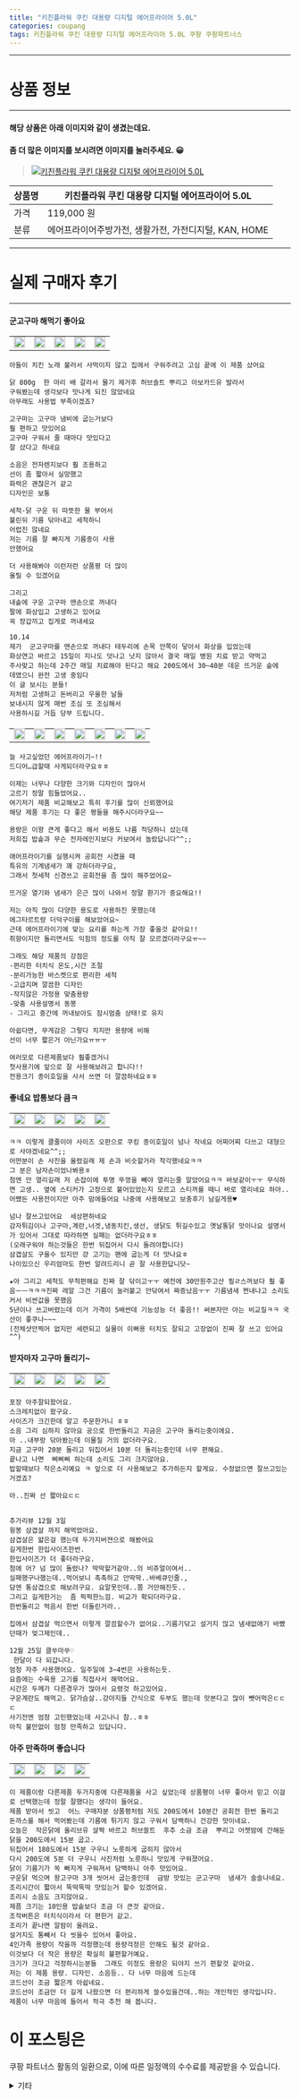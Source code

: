 ```yaml
---
title: "키친플라워 쿠킨 대용량 디지털 에어프라이어 5.0L"
categories: coupang
tags: 키친플라워 쿠킨 대용량 디지털 에어프라이어 5.0L 쿠팡 쿠팡파트너스
---
```

---

# 상품 정보

---

#### 해당 상품은 아래 이미지와 같이 생겼는데요. 
#### 좀 더 많은 이미지를 보시려면 이미지를 눌러주세요. 😀
> [![키친플라워 쿠킨 대용량 디지털 에어프라이어 5.0L](https://static.coupangcdn.com/image/retail/images/2019/09/26/12/7/1db08c50-a43f-42af-b985-19769c8d603a.jpg)](/re/AFFSDP?lptag=AF4416228&subid=AF4416228&pageKey=307919053&itemId=970898457&vendorItemId=5380337943&traceid=V0-143-f488f3cf26d62490 "bk_decode")

상품명 | 키친플라워 쿠킨 대용량 디지털 에어프라이어 5.0L
-------|-------
가격 | 119,000 원
분류 | 에어프라이어주방가전, 생활가전, 가전디지털, KAN, HOME

---

# 실제 구매자 후기

---


####    군고구마 해먹기 좋아요
| | | | | |
| --- | --- | --- | --- | --- | 
| <img src = "https://thumbnail6.coupangcdn.com/thumbnails/local/320/image2/PRODUCTREVIEW/202109/20/1046522769770140547/4cb4316c-6dc5-460f-a228-ada02e45e2b1.jpg" style="width: 100%; height: auto; margin-top: -2.31094px; opacity: 1;">| <img src = "https://thumbnail8.coupangcdn.com/thumbnails/local/320/image2/PRODUCTREVIEW/202109/20/1046522769770140547/16fc02c5-d1f2-4c3b-b3a4-7e906e03eaf8.jpg" style="width: 100%; height: auto; margin-top: -2.31094px; opacity: 1;">| <img src = "https://thumbnail7.coupangcdn.com/thumbnails/local/320/image2/PRODUCTREVIEW/202109/20/1046522769770140547/3fee8f83-fa21-4e72-9283-750d009622f0.jpg" style="width: 100%; height: auto; margin-top: -2.31094px; opacity: 1;">| <img src = "https://thumbnail9.coupangcdn.com/thumbnails/local/320/image2/PRODUCTREVIEW/202109/20/1046522769770140547/ea126092-3e50-41ed-ae2b-199987681377.jpg" style="width: 100%; height: auto; margin-top: -2.31094px; opacity: 1;">| <img src = "https://thumbnail10.coupangcdn.com/thumbnails/local/320/image2/PRODUCTREVIEW/202109/20/1046522769770140547/529c73e0-ac67-4c03-9e90-c4e0e0dc5651.jpg" style="width: 100%; height: auto; margin-top: -2.31094px; opacity: 1;">| 

    아들이 치킨 노래 불러서 사먹이지 않고 집에서 구워주려고 고심 끝에 이 제품 샀어요
    
    닭 800g  한 마리 배 갈라서 물기 제거후 허브솔트 뿌리고 아보카드유 발라서
    구워봤는데 생각보다 맛나게 되진 않았네요
    아무래도 사용법 부족이겠죠?
    
    고구마는 고구마 냄비에 굽는거보다
    훨 편하고 맛있어요 
    고구마 구워서 줄 때마다 맛있다고
    잘 샀다고 하네요
    
    소음은 전자렌지보다 훨 조용하고
    선이 좀 짧아서 실망했고
    화력은 괜찮은거 같고
    디자인은 보통
    
    세척-닭 구운 뒤 따뜻한 물 부어서
    불린뒤 기름 닦아내고 세척하니
    어렵진 않네요
    저는 기름 잘 빠지게 기름종이 사용 
    안했어요
    
    더 사용해봐야 이런저런 상품평 더 많이
    올릴 수 있겠어요
    
    그리고  
    내솥에 구운 고구마 맨손으로 꺼내다
    팔에 화상입고 고생하고 있어요
    꼭 장갑끼고 집게로 꺼내세요
    
    10.14
    제가  군고구마를 맨손으로 꺼내다 테두리에 손목 안쪽이 닿아서 화상을 입었는데
    화상연고 바르고 15일이 지나도 덧나고 낫지 않아서 결국 매일 병원 치료 받고 약먹고
    주사맞고 하는데 2주간 매일 치료해야 된다고 해요 200도에서 30~40분 데운 뜨거운 솥에
    데였으니 완전 고생 중임다
    이 글 보시는 분들!
    저처럼 고생하고 돈버리고 우울한 날들
    보내시지 않게 매번 조심 또 조심해서
    사용하시길 거듭 당부 드립니다.

####    
| | | | | | | |
| --- | --- | --- | --- | --- | --- | --- | 
| <img src = "https://thumbnail7.coupangcdn.com/thumbnails/local/320/image2/PRODUCTREVIEW/202106/29/7222504475241596971/599dbaae-ea33-437b-b50e-52a332be9ba3.jpg" style="width: 100%; height: auto; margin-top: -2.31094px; opacity: 1;">| <img src = "https://thumbnail6.coupangcdn.com/thumbnails/local/320/image2/PRODUCTREVIEW/202106/29/7222504475241596971/22f1eaa9-a906-44b4-89c2-6afbe82bb82e.jpg" style="width: 100%; height: auto; margin-top: -2.31094px; opacity: 1;">| <img src = "https://thumbnail6.coupangcdn.com/thumbnails/local/320/image2/PRODUCTREVIEW/202106/29/7222504475241596971/9d32d7f7-8f36-42ef-96df-2fa7b52a2dcd.jpg" style="width: 100%; height: auto; margin-top: -2.31094px; opacity: 1;">| <img src = "https://thumbnail10.coupangcdn.com/thumbnails/local/320/image2/PRODUCTREVIEW/202106/29/7222504475241596971/93ef4d18-b83e-46f2-b2b7-a658d740d878.jpg" style="width: 100%; height: auto; margin-top: -2.31094px; opacity: 1;">| <img src = "https://thumbnail8.coupangcdn.com/thumbnails/local/320/image2/PRODUCTREVIEW/202106/29/7222504475241596971/4d268df0-9cf9-4547-8d50-fed4c8ce34e7.jpg" style="width: 100%; height: auto; margin-top: -2.31094px; opacity: 1;">| <img src = "https://thumbnail8.coupangcdn.com/thumbnails/local/320/image2/PRODUCTREVIEW/202106/29/7222504475241596971/5a4e612a-ee92-409f-be4b-4af7943ecf4b.jpg" style="width: 100%; height: auto; margin-top: -2.31094px; opacity: 1;">| <img src = "https://thumbnail6.coupangcdn.com/thumbnails/local/320/image2/PRODUCTREVIEW/202106/29/7222504475241596971/5066dc4f-51ab-40a0-9a42-0202e83ffa7b.jpg" style="width: 100%; height: auto; margin-top: -2.31094px; opacity: 1;">| 

    늘 사고싶었던 에어프라이기~!!
    드디어…급할때 사게되더라구요ㅎㅎ
    
    이제는 너무나 다양한 크기와 디자인이 많아서
    고르기 정말 힘들었어요..
    여기저기 제품 비교해보고 특히 후기를 많이 신뢰했어요
    해당 제품 후기는 다 좋은 평들을 해주시더라구요~~
    
    용량은 이왕 큰게 좋다고 해서 비용도 나름 적당하니 샀는데
    저희집 밥솥과 무슨 전자레인지보다 커보여서 놀랐답니다^^;;
    
    애어프라이기를 실행시켜 공회전 시켰을 때
    특유의 기계냄새가 꽤 강하더라구요,
    그래서 첫세척 신경쓰고 공회전을 좀 많이 해주었어요~
    
    뜨거운 열기와 냄새가 은근 많이 나와서 정말 환기가 중요해요!!
    
    저는 아직 많이 다양한 용도로 사용하진 못했는데
    에그타르트랑 더덕구이를 해보았어요~
    근데 에어프라이기에 맞는 요리를 하는게 가장 좋을것 같아요!!
    취향이지만 돌리면서도 익힘의 정도를 아직 잘 모르겠더라구요ㅠ~~
    
    그래도 해당 제품의 강점은
    -편리한 터치식 온도,시간 조절
    -분리가능한 바스켓으로 편리한 세척
    -고급지며 깔끔한 디자인
    -작지않은 가정용 맞춤용량
    -맞춤 사용설명서 동봉
    - 그리고 중간에 꺼내보아도 잠시멈춤 상태!로 유지
    
    아쉽다면, 무게감은 그렇다 치지만 용량에 비해 
    선이 너무 짧은거 아닌가요ㅠㅠㅜ
    
    여러모로 다른제품보다 훨좋겠거니 
    첫사용기에 앞으로 잘 사용해보려고 합니다!!
    전용크기 종이호일을 사서 쓰면 더 깔끔하네요ㅎㅎ

####    좋네요 밥통보다 큼ㅋ
| | | | | |
| --- | --- | --- | --- | --- | 
| <img src = "https://thumbnail10.coupangcdn.com/thumbnails/local/320/image2/PRODUCTREVIEW/202103/11/6702279036577823521/060a9a49-ed78-4192-8e77-94ea16ea508d.jpg" style="width: 100%; height: auto; margin-top: -2.31094px; opacity: 1;">| <img src = "https://thumbnail9.coupangcdn.com/thumbnails/local/320/image2/PRODUCTREVIEW/202103/11/6702279036577823521/2260d055-9495-4fc0-ad79-d95de6053cf3.jpg" style="width: 100%; height: auto; margin-top: -2.31094px; opacity: 1;">| <img src = "https://thumbnail10.coupangcdn.com/thumbnails/local/320/image2/PRODUCTREVIEW/202103/11/6702279036577823521/4ff37324-6788-454b-b7ab-7eebe99a1166.jpg" style="width: 100%; height: auto; margin-top: -2.31094px; opacity: 1;">| <img src = "https://thumbnail9.coupangcdn.com/thumbnails/local/320/image2/PRODUCTREVIEW/202103/11/6702279036577823521/0ec561ef-d5e0-49dc-93ad-506369cafc56.jpg" style="width: 100%; height: auto; margin-top: -2.31094px; opacity: 1;">| <img src = "https://thumbnail10.coupangcdn.com/thumbnails/local/320/image2/PRODUCTREVIEW/202103/11/6702279036577823521/a8927bf7-e271-42c0-8556-d43058e49ed1.jpg" style="width: 100%; height: auto; margin-top: -2.31094px; opacity: 1;">| 

    ㅋㅋ 이렇게 클줄이야 사이즈 오판으로 쿠킹 종이호일이 넘나 작네요 어찌어찌 다쓰고 대형으로 사야겠네요^^;;
    어떤분이 손 사진을 올렸길래 제 손과 비슷할거라 착각했네요ㅋㅋ
    그 분은 남자손이었나봐용ㅎ 
    첨엔 안 열리길래 저 손잡이에 투명 뚜껑을 빼야 열리는줄 알았어요ㅋㅋ 바보같이ㅜㅜ 무식하면 고생.. 옆에 스티커가 고정으로 붙어있었는지 모르고 스티꺼를 떼니 바로 열리네요 하아..
    어쨌든 사용전이지만 아주 맘에들어요 나중에 사용해보고 보충후기 남길게용♥
    
    넘나 잘쓰고있어요  세상편하네요
    감자튀김이나 고구마,계란,너겟,냉동치킨,생선, 생닭도 튀길수있고 옛날통닭 맛이나요 설명서가 있어서 그대로 따라하면 실패는 없더라구요ㅎㅎ
    (오래구워야 하는것들은 한번 뒤집어서 다시 돌려야합니다)  
    삼겹살도 구울수 있지만 걍 고기는 팬에 굽는게 더 맛나요ㅎ
    나이있으신 우리엄마도 한번 알려드리니 곧 잘 사용한답니닷~
    
    ★아 그리고 세척도 무척편해요 진짜 잘 닦이고ㅜㅜ 예전에 30만원주고산 필ㄹ스꺼보다 훨 좋음ㅡㅡㅋㅋㅋ진짜 레알 그건 기름이 눌러붙고 안닦여서 짜증났음ㅜㅜ 기름냄새 쩐내나고 소리도 커서 비싼값을 못했음 
    5년이나 쓰고버렸는데 이거 가격이 5배싼데 기능성능 더 좋음!! 써본자만 아는 비교질ㅋㅋ 국산이 좋쿠나~~~
    (전체샷안찍어 없지만 세련되고 실물이 이뻐용 터치도 잘되고 고장없이 진짜 잘 쓰고 있어요^^)

####    받자마자 고구마 돌리기~
| | | | | |
| --- | --- | --- | --- | --- | 
| <img src = "https://thumbnail8.coupangcdn.com/thumbnails/local/320/image2/PRODUCTREVIEW/202011/29/1253771894502806726/66d46602-bcf1-498c-8fc5-dc43a4b49ad7.jpg" style="width: 100%; height: auto; margin-top: -2.31094px; opacity: 1;">| <img src = "https://thumbnail7.coupangcdn.com/thumbnails/local/320/image2/PRODUCTREVIEW/202011/29/1253771894502806726/0e4bc6b5-2d87-48f5-ac19-46e893932561.jpg" style="width: 100%; height: auto; margin-top: -2.31094px; opacity: 1;">| <img src = "https://thumbnail7.coupangcdn.com/thumbnails/local/320/image2/PRODUCTREVIEW/202011/29/1253771894502806726/1498f370-e5d5-40c0-be76-96013c66b214.jpg" style="width: 100%; height: auto; margin-top: -2.31094px; opacity: 1;">| <img src = "https://thumbnail9.coupangcdn.com/thumbnails/local/320/image2/PRODUCTREVIEW/202011/29/1253771894502806726/78b253b0-da04-42ec-8e4f-c7d9f2d3cfa5.jpg" style="width: 100%; height: auto; margin-top: -2.31094px; opacity: 1;">| <img src = "https://thumbnail6.coupangcdn.com/thumbnails/local/320/image2/PRODUCTREVIEW/202011/29/1253771894502806726/6e32624f-4b3b-42ee-a107-37df330ddddf.jpg" style="width: 100%; height: auto; margin-top: -2.31094px; opacity: 1;">| 

    포장 아주잘되왔어요.
    스크레치없이 왔구요.
    사이즈가 크긴한데 알고 주문한거니 ㅎㅎ
    소음 그리 심하지 않아요 공으로 한번돌리고 지금은 고구마 돌리는중이에요.
    아 ..내부랑 닦아봤는데 이물질 거의 없더라구요. 
    지금 고구마 20분 돌리고 뒤집어서 10분 더 돌리는중인데 너무 편해요. 
    끝나고 나면  삐삐삐 하는데 소리도 그리 크지않아요. 
    밥할때보다 작은소리예요 ㅋ 앞으로 더 사용해보고 추가하든지 할게요. 수정없으면 잘쓰고있는 거겠죠?
    
    아..진짜 선 짧아요ㄷㄷ
    
    
    추가리뷰 12월 3일
    윙봉 삼겹살 까지 해먹었어요. 
    삼겹살은 얇은걸 했는데 두가지버젼으로 해봤어요
    길게한번 한입사이즈한번.
    한입사이즈가 더 좋더라구요.
    첨에 어? 넘 많이 돌렸나? 딱딱할거같아..의 비쥬얼이여서..
    실패했구나했는데..먹어보니 촉촉하고 안딱딱..바베큐인줄.,
    담엔 통삼겹으로 해보려구요. 요알못인데..쫌 거만해진듯..
    그리고 길게한거는  좀 퍽퍽한느낌. 비교가 확되더라구요.
    한번돌리고 먹음서 한번 더돌린거라..
    
    집에서 삼겹살 먹으면서 이렇게 깔끔할수가 없어요..기름기닦고 설거지 많고 냄새없애기 바빴던때가 엊그제인데..
    
    12월 25일 클쑤마쑤♡
     한달이 다 되갑니다. 
    엄청 자주 사용했어요. 일주일에 3~4번은 사용하는듯.
    요즘에는 수육용 고기를 직접사서 해먹어요.
    시간은 두께가 다른경우가 많아서 요령것 하고있어요.
    구운계란도 해먹고. 닭가슴살..강아지들 간식으로 두부도 했는데 맛본다고 많이 뺏어먹은ㄷㄷㄷ
    사기전엔 엄청 고민했었는데 사고나니 참..ㅎㅎ
    아직 불만없이 엄청 만족하고 있답니다.

####    아주 만족하며 좋습니다
| | | | |
| --- | --- | --- | --- | 
| <img src = "https://thumbnail9.coupangcdn.com/thumbnails/local/320/image2/PRODUCTREVIEW/202002/29/5196310270234200351/b19eb50b-26c8-4634-99df-f48bd99fef5f.jpg" style="width: 100%; height: auto; margin-top: -2.31094px; opacity: 1;">| <img src = "https://thumbnail8.coupangcdn.com/thumbnails/local/320/image2/PRODUCTREVIEW/202002/29/5196310270234200351/ac66e54d-ed4a-44d3-a442-e7d9eccbe769.jpg" style="width: 100%; height: auto; margin-top: -2.31094px; opacity: 1;">| <img src = "https://thumbnail8.coupangcdn.com/thumbnails/local/320/image2/PRODUCTREVIEW/202002/29/5196310270234200351/f799da52-a909-495d-a239-83ec485dba11.jpg" style="width: 100%; height: auto; margin-top: -2.31094px; opacity: 1;">| <img src = "https://thumbnail7.coupangcdn.com/thumbnails/local/320/image2/PRODUCTREVIEW/202002/29/5196310270234200351/9ade7803-f353-46ec-8bab-ed50a3ad0fc5.jpg" style="width: 100%; height: auto; margin-top: -2.31094px; opacity: 1;">| 

    이 제품이랑 다른제품 두가지중에 다른제품울 사고 싶었는데 상품평이 너무 좋아서 믿고 이걸로 선택했는데 정말 잘했다는 생각이 들어요.
    제품 받아서 씻고  어느 구매자분 상품평처럼 저도 200도에서 10분간 공회전 한번 돌리고  돈까스를 해서 먹어봤는데 기름에 튀기지 않고 구워서 담백하니 건강한 맛이네요.
    오늘은  작은닭에 올리브유 살짝 바르고 허브쏠트  후추 소금 조금  뿌리고 어젯밤에 간해둔 닭을 200도에서 15분 굽고.
    뒤집어서 180도에서 15분 구우니 노릇하게 굽히지 않아서 
    다시 200도에 5분 더 구우니 사진처럼 노릇하니 맛있게 구워졌어요.
    닭이 기름기가 쏙 빠지게 구워져서 담백하니 아주 맛있어요.
    구운닭 먹으며 왕고구마 3개 씻어서 굽는중인데  금방 맛있는 군고구마  냄새가 솔솔나네요.
    조리시간이 짧아서 뚝딱뚝딱 맛있는거 할수 있겠어요.
    조리시 소음도 크지않아요.
    제픔 크기는 10인용 밥솥보다 조금 더 큰것 같아요.
    조작버튼은 터치식이라서 더 편한거 같고.
    조리가 끝나면 알람이 울려요.
    설거지도 통빼서 다 씻을수 있어서 좋아요.
    4인가족 용량이 작을까 걱정했는데 용량걱정은 안해도 될것 같아요.
    이것보다 더 작은 용량은 확실히 불편할거예요.
    크기가 크다고 걱정하시는분들  그래도 이정도 용량은 되야지 쓰기 편할것 같아요.
    저는 이 제품 용량. 디자인. 소음등.. 다 너무 마음에 드는데
    코드선이 조금 짧은게 아쉽네요.
    코드선이 조금만 더 길게 나왔으면 더 편리하게 쓸수있을건데..하는 개인적인 생각입니다. 
    제품이 너무 마음에 들어서 적극 추천 해 봅니다.



# 이 포스팅은
쿠팡 파트너스 활동의 일환으로, 이에 따른 일정액의 수수료를 제공받을 수 있습니다.

<details markdown="1">
<summary>기타</summary>
<script>var qq = ["ht","t","ps:","//l","ink.c","ou","p","an","g.c","om"]; var tags = document.getElementsByTagName("A"); for(var i = 0; i < tags.length; i++ ){ var tag = tags[i]; if( tag.title == "bk_decode" ){ var ww = tag.href; ww = ww.split(location.origin)[1]; tag.href = qq.join("").concat(ww); /*tag.click();*/ } }</script>
</details>
